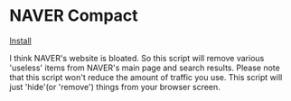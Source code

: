 # NAVER Compact
[Install](https://github.com/TetraTheta/TetraUserScripts/raw/main/.archive/NAVER%20Compact/NAVER-Compact.user.js)

I think NAVER's website is bloated. So this script will remove various 'useless' items from NAVER's main page and search results.
Please note that this script won't reduce the amount of traffic you use. This script will just 'hide'(or 'remove') things from your browser screen.
